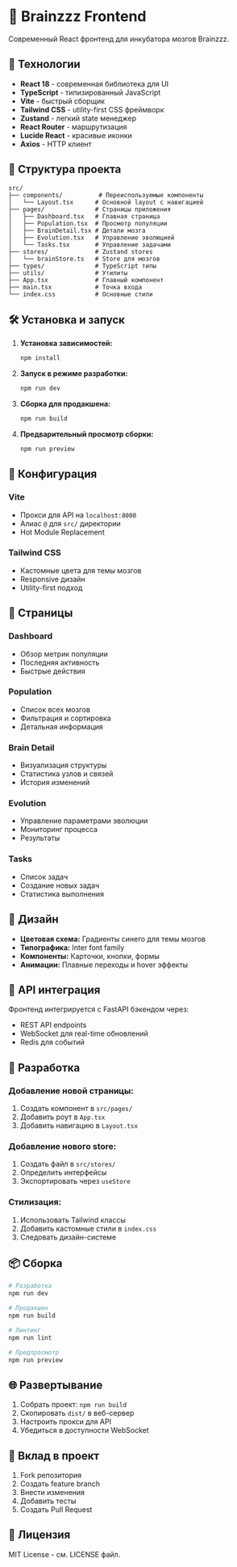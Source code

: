 # 🧠 Brainzzz Frontend

Современный React фронтенд для инкубатора мозгов Brainzzz.

## 🚀 Технологии

- **React 18** - современная библиотека для UI
- **TypeScript** - типизированный JavaScript
- **Vite** - быстрый сборщик
- **Tailwind CSS** - utility-first CSS фреймворк
- **Zustand** - легкий state менеджер
- **React Router** - маршрутизация
- **Lucide React** - красивые иконки
- **Axios** - HTTP клиент

## 📁 Структура проекта

```
src/
├── components/          # Переиспользуемые компоненты
│   └── Layout.tsx      # Основной layout с навигацией
├── pages/              # Страницы приложения
│   ├── Dashboard.tsx   # Главная страница
│   ├── Population.tsx  # Просмотр популяции
│   ├── BrainDetail.tsx # Детали мозга
│   ├── Evolution.tsx   # Управление эволюцией
│   └── Tasks.tsx       # Управление задачами
├── stores/             # Zustand stores
│   └── brainStore.ts   # Store для мозгов
├── types/              # TypeScript типы
├── utils/              # Утилиты
├── App.tsx             # Главный компонент
├── main.tsx            # Точка входа
└── index.css           # Основные стили
```

## 🛠️ Установка и запуск

1. **Установка зависимостей:**
   ```bash
   npm install
   ```

2. **Запуск в режиме разработки:**
   ```bash
   npm run dev
   ```

3. **Сборка для продакшена:**
   ```bash
   npm run build
   ```

4. **Предварительный просмотр сборки:**
   ```bash
   npm run preview
   ```

## 🔧 Конфигурация

### Vite
- Прокси для API на `localhost:8000`
- Алиас `@` для `src/` директории
- Hot Module Replacement

### Tailwind CSS
- Кастомные цвета для темы мозгов
- Responsive дизайн
- Utility-first подход

## 📱 Страницы

### Dashboard
- Обзор метрик популяции
- Последняя активность
- Быстрые действия

### Population
- Список всех мозгов
- Фильтрация и сортировка
- Детальная информация

### Brain Detail
- Визуализация структуры
- Статистика узлов и связей
- История изменений

### Evolution
- Управление параметрами эволюции
- Мониторинг процесса
- Результаты

### Tasks
- Список задач
- Создание новых задач
- Статистика выполнения

## 🎨 Дизайн

- **Цветовая схема:** Градиенты синего для темы мозгов
- **Типографика:** Inter font family
- **Компоненты:** Карточки, кнопки, формы
- **Анимации:** Плавные переходы и hover эффекты

## 🔌 API интеграция

Фронтенд интегрируется с FastAPI бэкендом через:
- REST API endpoints
- WebSocket для real-time обновлений
- Redis для событий

## 🚀 Разработка

### Добавление новой страницы:
1. Создать компонент в `src/pages/`
2. Добавить роут в `App.tsx`
3. Добавить навигацию в `Layout.tsx`

### Добавление нового store:
1. Создать файл в `src/stores/`
2. Определить интерфейсы
3. Экспортировать через `useStore`

### Стилизация:
1. Использовать Tailwind классы
2. Добавить кастомные стили в `index.css`
3. Следовать дизайн-системе

## 📦 Сборка

```bash
# Разработка
npm run dev

# Продакшен
npm run build

# Линтинг
npm run lint

# Предпросмотр
npm run preview
```

## 🌐 Развертывание

1. Собрать проект: `npm run build`
2. Скопировать `dist/` в веб-сервер
3. Настроить прокси для API
4. Убедиться в доступности WebSocket

## 🤝 Вклад в проект

1. Fork репозитория
2. Создать feature branch
3. Внести изменения
4. Добавить тесты
5. Создать Pull Request

## 📄 Лицензия

MIT License - см. LICENSE файл. 